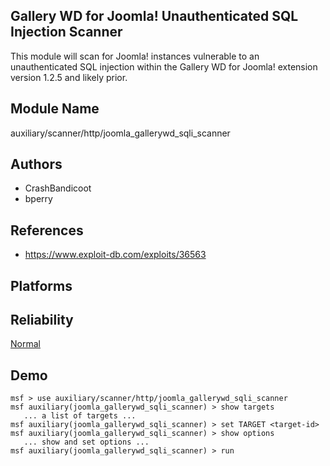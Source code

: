 ## Gallery WD for Joomla! Unauthenticated SQL Injection Scanner

This module will scan for Joomla! instances vulnerable to an 
unauthenticated SQL injection within the Gallery WD for 
Joomla! extension version 1.2.5 and likely prior.


## Module Name
auxiliary/scanner/http/joomla_gallerywd_sqli_scanner

## Authors
* CrashBandicoot
* bperry


## References
* https://www.exploit-db.com/exploits/36563




## Platforms


## Reliability
[Normal](https://github.com/rapid7/metasploit-framework/wiki/Exploit-Ranking)

## Demo

```
msf > use auxiliary/scanner/http/joomla_gallerywd_sqli_scanner
msf auxiliary(joomla_gallerywd_sqli_scanner) > show targets
   ... a list of targets ...
msf auxiliary(joomla_gallerywd_sqli_scanner) > set TARGET <target-id>
msf auxiliary(joomla_gallerywd_sqli_scanner) > show options
   ... show and set options ...
msf auxiliary(joomla_gallerywd_sqli_scanner) > run
```
    
    